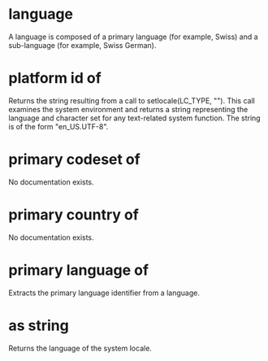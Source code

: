 # language

A language is composed of a primary language (for example, Swiss) and a sub-language (for example, Swiss German).

# platform id of <language>

Returns the string resulting from a call to setlocale(LC_TYPE, &quot;&quot;). This call examines the system environment and returns a string representing the language and character set for any text-related system function. The string is of the form &quot;en_US.UTF-8&quot;.

# primary codeset of <language>

No documentation exists.

# primary country of <language>

No documentation exists.

# primary language of <language>

Extracts the primary language identifier from a language.

# <language> as string

Returns the language of the system locale.
